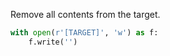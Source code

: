 Remove all contents from the target.

```python
with open(r'[TARGET]', 'w') as f: 
    f.write('')
```